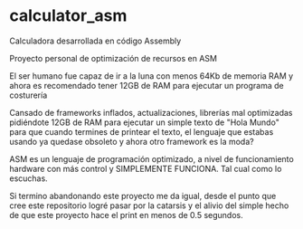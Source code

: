 # calculator\_asm

Calculadora desarrollada en código Assembly



Proyecto personal de optimización de recursos en ASM



El ser humano fue capaz de ir a la luna con menos 64Kb de memoria RAM y ahora es recomendado tener 12GB de RAM para ejecutar un programa de costurería



Cansado de frameworks inflados, actualizaciones, librerías mal optimizadas pidiéndote 12GB de RAM para ejecutar un simple texto de "Hola Mundo" para que cuando termines de printear el texto, el lenguaje que estabas usando ya quedase obsoleto y ahora otro framework es la moda?



ASM es un lenguaje de programación optimizado, a nivel de funcionamiento hardware con más control y SIMPLEMENTE FUNCIONA. Tal cual como lo escuchas.

Si termino abandonando este proyecto me da igual, desde el punto que cree este repositorio logré pasar por la catarsis y el alivio del simple hecho de que este proyecto hace el print en menos de 0.5 segundos.

